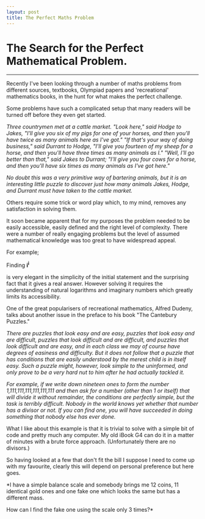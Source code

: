 ```yaml
---
layout: post
title: The Perfect Maths Problem
---
```


# The Search for the Perfect Mathematical Problem.

-----



Recently I've been looking through a number of maths problems from different sources, textbooks, Olympiad papers and 'recreational' mathematics books, in the hunt for what makes the perfect challenge.

Some problems have such a complicated setup that many readers will be turned off before they even get started.

*Three countrymen met at a cattle market. "Look here," said Hodge to Jakes, "I'll give you six of my pigs for 
one of your horses, and then you'll have twice as many animals here as I've got." "If that's your way of doing 
business," said Durrant to Hodge, "I'll give you fourteen of my sheep for a horse, and then you'll have three 
times as many animals as I." "Well, I'll go better than that," said Jakes to Durrant; "I'll give you four cows for a 
horse, and then you'll have six times as many animals as I've got here."*


*No doubt this was a very primitive way of bartering animals, but it is an interesting little puzzle to discover just 
how many animals Jakes, Hodge, and Durrant must have taken to the cattle market.*

Others require some trick or  word play which, to my mind, removes any satisfaction in solving them.

It soon became apparent that for my purposes the problem needed to be easily accessible, easily defined and the right level of complexity. There were a number of really engaging problems but the level of assumed mathematical knowledge was too great to have widespread appeal.

For example;

Finding **i<sup>i</sup>** 

is very elegant in the simplicity of the initial statement and the surprising fact that it gives a real answer. 
However solving it requires the understanding of natural logarithms and imaginary numbers which greatly limits its accessibility.

One of the great popularisers of recreational mathematics, Alfred Dudeny, talks about another issue in the preface to his book "The Cantebury Puzzles."

  *There are puzzles that look easy and are easy, puzzles that look easy and are difficult, puzzles that look difficult and are difficult, and puzzles that look difficult and are easy, and in each class we may of course have degrees of easiness and difficulty. But it does not follow that a puzzle that has conditions that are easily understood by the merest child is in itself easy. Such a puzzle might, however, look simple to the uninformed, and only prove to be a very hard nut to him after he had actually tackled it.*
  
  *For example, if we write down nineteen ones to form the number 1,111,111,111,111,111,111 and then ask for a number (other than 1 or itself) that will divide it without remainder, the conditions are perfectly simple, but the task is terribly difficult. Nobody in the world knows yet whether that number has a divisor or not. If you can find one, you will have succeeded in doing something that nobody else has ever done.*

What I like about this example is that it is trivial to solve with a simple bit of code and pretty much any computer. My old iBook G4 can do it in a matter of minutes with a brute force approach. (Unfortunately there are no divisors.)


So having looked at a few that don't fit the bill I suppose I need to come up with my favourite, clearly this will depend on personal preference but here goes.

*I have a simple balance scale and somebody brings me 12 coins, 11 identical gold ones and one fake one which looks the same but has  a different mass.

How can I find the fake one using the scale only 3 times?*
